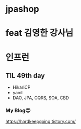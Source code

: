 # jpashop

# feat 김영한 강사님
# 인프런

## TIL 49th day
* HikariCP
* yaml
* DAO, JPA, CQRS, SOA, CBD

### My Blog😊

https://hardkeepgoing.tistory.com/
